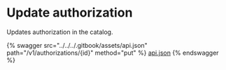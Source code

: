 # Update  authorization

Updates authorization in the catalog.

{% swagger src="../../../.gitbook/assets/api.json" path="/v1/authorizations/{id}" method="put" %}
[api.json](../../../.gitbook/assets/api.json)
{% endswagger %}
